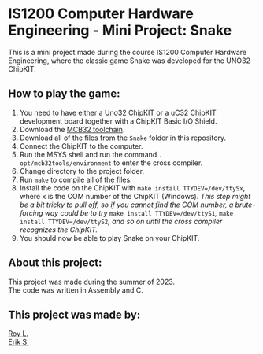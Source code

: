 # IS1200 Computer Hardware Engineering - Mini Project: Snake
<!-- This is a repository for a project in the course IS1200 Computer Hardware Engineering spring term 2022. The repository contains all the files necessary for the program "Snake" to be run on a UNO32 ChipKit. The program was developed with MCB32Tools and was written in C.

This project was made by Roy L. and Erik S, with some collaborations with Mostafa A. Z. The credits are written as comments in the file mipslabwork.c. -->

This is a mini project made during the course IS1200 Computer Hardware Engineering, where the classic game Snake was developed for the UNO32 ChipKIT.  

## How to play the game:
 1. You need to have either a Uno32 ChipKIT or a uC32 ChipKIT development board together with a ChipKIT Basic I/O Shield.
 2. Download the [MCB32 toolchain](https://github.com/is1200-example-projects/mcb32tools/releases/).
 3. Download all of the files from the `Snake` folder in this repository.
 4. Connect the ChipKIT to the computer.
 5. Run the MSYS shell and run the command `. opt/mcb32tools/environment` to enter the cross compiler.
 6. Change directory to the project folder.
 7. Run `make` to compile all of the files.
 8. Install the code on the ChipKIT with `make install TTYDEV=/dev/ttySx`, where x is the COM number of the ChipKIT (Windows). *This step might be a bit tricky to pull off, so if you cannot find the COM number, a brute-forcing way could be to try* `make install TTYDEV=/dev/ttyS1`*,* `make install TTYDEV=/dev/ttyS2`*, and so on until the cross compiler recognizes the ChipKIT.*
 9. You should now be able to play Snake on your ChipKIT.
 
## About this project:
This project was made during the summer of 2023.  
The code was written in Assembly and C.

## This project was made by:
[Roy L.](https://github.com/ruisnake)  
[Erik S.](https://github.com/Fotosynthesis)
